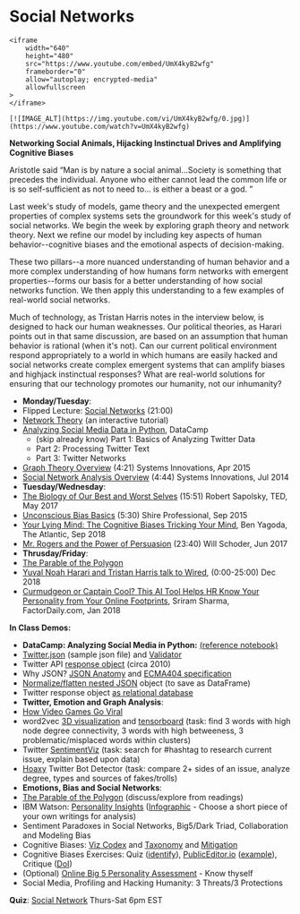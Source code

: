 # Social Networks

```
<iframe
    width="640"
    height="480"
    src="https://www.youtube.com/embed/UmX4kyB2wfg"
    frameborder="0"
    allow="autoplay; encrypted-media"
    allowfullscreen
>
</iframe>
```

```
[![IMAGE_ALT](https://img.youtube.com/vi/UmX4kyB2wfg/0.jpg)](https://www.youtube.com/watch?v=UmX4kyB2wfg)
```

**Networking Social Animals, Hijacking Instinctual Drives and Amplifying Cognitive Biases**  

Aristotle said “Man is by nature a social animal...Society is something that precedes the individual. Anyone who either cannot lead the common life or is so self-sufficient as not to need to... is either a beast or a god. ”

Last week's study of models, game theory and the unexpected emergent properties of complex systems sets the groundwork for this week's study of social networks. We begin the week by exploring graph theory and network theory. Next we refine our model by including key aspects of human behavior--cognitive biases and the emotional aspects of decision-making.

These two pillars--a more nuanced understanding of human behavior and a more complex understanding of how humans form networks with emergent properties--forms our basis for a better understanding of how social networks function. We then apply this understanding to a few examples of real-world social networks.

Much of technology, as Tristan Harris notes in the interview below, is designed to hack our human weaknesses. Our political theories, as Harari points out in that same discussion, are based on an assumption that human behavior is rational (when it's not). Can our current political environment respond appropriately to a world in which humans are easily hacked and social networks create complex emergent systems that can amplify biases and highjack instinctual responses? What are real-world solutions for ensuring that our technology promotes our humanity, not our inhumanity?

- **Monday/Tuesday**:
- Flipped Lecture: [Social Networks](https://youtu.be/enoFFPKYkzc) (21:00)
- [Network Theory](https://ncase.me/crowds/) (an interactive tutorial)
- [Analyzing Social Media Data in Python](https://campus.datacamp.com/courses/analyzing-social-media-data-in-python/), DataCamp
  - (skip already know) Part 1: Basics of Analyzing Twitter Data
  - Part 2: Processing Twitter Text
  - Part 3: Twitter Networks
- [Graph Theory Overview](https://www.youtube.com/watch?v=82zlRaRUsaY) (4:21) Systems Innovations, Apr 2015
- [Social Network Analysis Overview](https://www.youtube.com/watch?v=fgr_g1q2ikA) (4:44) Systems Innovations, Jul 2014
- **Tuesday/Wednesday**:
- [The Biology of Our Best and Worst Selves](https://www.youtube.com/watch?v=ORthzIOEf30&feature=youtu.be) (15:51) Robert Sapolsky, TED, May 2017
- [Unconscious Bias Basics](https://www.youtube.com/watch?v=PGupqNaUTnQ) (5:30) Shire Professional, Sep 2015
- [Your Lying Mind: The Cognitive Biases Tricking Your Mind](https://www.theatlantic.com/magazine/archive/2018/09/cognitive-bias/565775/), Ben Yagoda, The Atlantic, Sep 2018
- [Mr. Rogers and the Power of Persuasion](https://www.youtube.com/watch?v=_DGdDQrXv5U) (23:40) Will Schoder, Jun 2017
- **Thrusday/Friday**:
- [The Parable of the Polygon](https://ncase.me/polygons/)
- [Yuval Noah Harari and Tristan Harris talk to Wired](https://www.youtube.com/watch?v=v0sWeLZ8PXg), (0:00-25:00) Dec 2018
- [Curmudgeon or Captain Cool? This AI Tool Helps HR Know Your Personality from Your Online Footprints](https://factordaily.com/frrole-personality-ocean-analysis/), Sriram Sharma, FactorDaily.com, Jan 2018

**In Class Demos:**

- **DataCamp: Analyzing Social Media in Python:** [(reference notebook)](https://colab.research.google.com/drive/1xXbEGCx-IoPrGyegS-cUk45A7rEJVjBa?usp=sharing)
- [Twitter.json](https://gist.githubusercontent.com/hrp/900964/raw/2bbee4c296e6b54877b537144be89f19beff75f4/twitter.json) (sample json file) and [Validator](https://jsonformatter.curiousconcept.com/#)
- Twitter API [response object](https://drive.google.com/file/d/1vW9CQg0Rwuja5GSz7QVkIYYgQp5jJ12i/view?usp=sharing) (circa 2010)
- Why JSON? [JSON Anatomy](https://sqlhints.com/2015/10/25/json-in-sql-server-2016/) and [ECMA404 specification](https://www.json.org/json-en.html)
- [Normalize/flatten nested JSON](https://integrationlearn.com/mulesoft-mapping/dataweave-transform-nested-structure-to-flat-using-map-and-flatten/) object (to save as DataFrame)
- Twitter response object [as relational database](https://www.visual-paradigm.com/tutorials/rest-api-design-twitter-example.jsp)
- **Twitter, Emotion and Graph Analysis**:
- [How Video Games Go Viral](https://www.pulsarplatform.com/blog/2013/how-stuff-spreads-how-video-goes-viral-pt-2-the-role-of-audience-networks/)
- word2vec [3D visualization](https://anvaka.github.io/pm/#/galaxy/word2vec-wiki?cx=237&cy=5283&cz=-359&lx=-0.4576&ly=-0.7467&lz=-0.4130&lw=0.2501&ml=300&s=1.75&l=1&v=d50_clean_small) and [tensorboard](https://projector.tensorflow.org/) (task: find 3 words with high node degree connectivity, 3 words with high betweeness, 3 problematic/misplaced words within clusters)
- Twitter [SentimentViz](https://www.csc2.ncsu.edu/faculty/healey/tweet_viz/tweet_app/) (task: search for #hashtag to research current issue, explain based upon data)
- [Hoaxy](https://hoaxy.iuni.iu.edu/) Twitter Bot Detector (task: compare 2+ sides of an issue, analyze degree, types and sources of fakes/trolls)
- **Emotions, Bias and Social Networks**:
- [The Parable of the Polygon](https://ncase.me/polygons/) (discuss/explore from readings)
- IBM Watson: [Personality Insights](https://www.ibm.com/watson/services/personality-insights/?mhsrc=ibmsearch_a&mhq=personality%20insights) ([Infographic](https://blog.adioma.com/5-personality-traits-infographic/) - Choose a short piece of your own writings for analysis)
- Sentiment Paradoxes in Social Networks, Big5/Dark Triad, Collaboration and Modeling Bias
- Cognitive Biases: [Viz Codex](https://upload.wikimedia.org/wikipedia/commons/a/a4/The_Cognitive_Bias_Codex_-_180%2B_biases%2C_designed_by_John_Manoogian_III_%28jm3%29.png) and [Taxonomy](https://en.wikipedia.org/wiki/List_of_cognitive_biases) and [Mitigation](https://en.wikipedia.org/wiki/Cognitive_bias_mitigation)
- Cognitive Biases Exercises: Quiz ([identify](https://neurofied.com/cognitive-bias-quiz/)), [PublicEditor.io](https://www.publiceditor.io/tryitnow) ([example](https://newsfeed.publiceditor.io/visualizations/7360da3cdcf83a48e365821654ef0750/visualization.html)), Critique ([DoI](https://www.archives.gov/founding-docs/declaration-transcript))
- (Optional) [Online Big 5 Personality Assessment](https://openpsychometrics.org/tests/IPIP-BFFM/) - Know thyself
- Social Media, Profiling and Hacking Humanity: 3 Threats/3 Protections

**Quiz**: [Social Network](https://docs.google.com/forms/d/e/1FAIpQLScw-hKTm1mAr4SFpevRemDitU0oAeX6VRSo0TqBz5i_VaQWlw/viewform?usp=sf_link) Thurs-Sat 6pm EST
